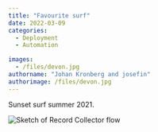 ```yaml
---
title: "Favourite surf"
date: 2022-03-09
categories:
  - Deployment
  - Automation

images:
  - /files/devon.jpg
authorname: "Johan Kronberg and josefin"
authorimage: /files/devon.jpg
---
```


Sunset surf summer 2021.

![Sketch of Record Collector flow](/files/surf.JPG)
